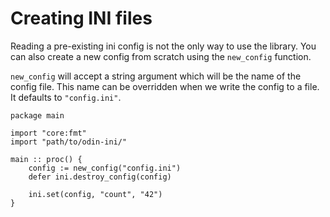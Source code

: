 # Creating INI files
Reading a pre-existing ini config is not the only way to use the library. You can also create a new config from scratch using the `new_config` function.

`new_config` will accept a string argument which will be the name of the config file.
This name can be overridden when we write the config to a file.
It defaults to `"config.ini"`.
```odin
package main

import "core:fmt"
import "path/to/odin-ini/"

main :: proc() {
    config := new_config("config.ini")
    defer ini.destroy_config(config)
    
    ini.set(config, "count", "42")
}

```